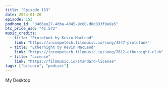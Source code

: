 ```yaml
---
title: "Episode 153"
date: 2024-01-20
episode: 153
podhome_id: "8466ee27-4dba-4045-9c80-d0d833f9e0a5"
btc_price_usd: "41,572"
music_credits:
  - title: "Protofunk by Kevin MacLeod"
    link: "https://incompetech.filmmusic.io/song/4247-protofunk"
  - title: "Ethernight by Kevin MacLeod"
    link: "https://incompetech.filmmusic.io/song/7612-ethernight-club"
  - title: "License"
    link: "https://filmmusic.io/standard-license"
tags: ["bitcoin", "podcast"]
---
```


My Desktop
